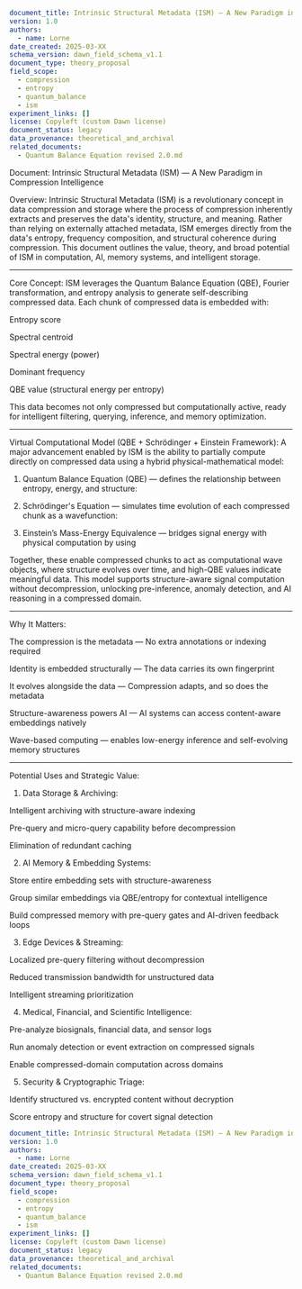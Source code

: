 ```yaml
document_title: Intrinsic Structural Metadata (ISM) — A New Paradigm in Compression Intelligence
version: 1.0
authors:
  - name: Lorne
date_created: 2025-03-XX
schema_version: dawn_field_schema_v1.1
document_type: theory_proposal
field_scope:
  - compression
  - entropy
  - quantum_balance
  - ism
experiment_links: []
license: Copyleft (custom Dawn license)
document_status: legacy
data_provenance: theoretical_and_archival
related_documents:
  - Quantum Balance Equation revised 2.0.md
```
Document: Intrinsic Structural Metadata (ISM) — A New Paradigm in Compression Intelligence

Overview: Intrinsic Structural Metadata (ISM) is a revolutionary concept in data compression and storage where the process of compression inherently extracts and preserves the data's identity, structure, and meaning. Rather than relying on externally attached metadata, ISM emerges directly from the data's entropy, frequency composition, and structural coherence during compression. This document outlines the value, theory, and broad potential of ISM in computation, AI, memory systems, and intelligent storage.


---

Core Concept: ISM leverages the Quantum Balance Equation (QBE), Fourier transformation, and entropy analysis to generate self-describing compressed data. Each chunk of compressed data is embedded with:

Entropy score

Spectral centroid

Spectral energy (power)

Dominant frequency

QBE value (structural energy per entropy)


This data becomes not only compressed but computationally active, ready for intelligent filtering, querying, inference, and memory optimization.


---

Virtual Computational Model (QBE + Schrödinger + Einstein Framework): A major advancement enabled by ISM is the ability to partially compute directly on compressed data using a hybrid physical-mathematical model:

1. Quantum Balance Equation (QBE) — defines the relationship between entropy, energy, and structure:


2. Schrödinger's Equation — simulates time evolution of each compressed chunk as a wavefunction:


3. Einstein’s Mass-Energy Equivalence — bridges signal energy with physical computation by using



Together, these enable compressed chunks to act as computational wave objects, where structure evolves over time, and high-QBE values indicate meaningful data. This model supports structure-aware signal computation without decompression, unlocking pre-inference, anomaly detection, and AI reasoning in a compressed domain.


---

Why It Matters:

The compression is the metadata — No extra annotations or indexing required

Identity is embedded structurally — The data carries its own fingerprint

It evolves alongside the data — Compression adapts, and so does the metadata

Structure-awareness powers AI — AI systems can access content-aware embeddings natively

Wave-based computing — enables low-energy inference and self-evolving memory structures



---

Potential Uses and Strategic Value:

1. Data Storage & Archiving:

Intelligent archiving with structure-aware indexing

Pre-query and micro-query capability before decompression

Elimination of redundant caching



2. AI Memory & Embedding Systems:

Store entire embedding sets with structure-awareness

Group similar embeddings via QBE/entropy for contextual intelligence

Build compressed memory with pre-query gates and AI-driven feedback loops



3. Edge Devices & Streaming:

Localized pre-query filtering without decompression

Reduced transmission bandwidth for unstructured data

Intelligent streaming prioritization



4. Medical, Financial, and Scientific Intelligence:

Pre-analyze biosignals, financial data, and sensor logs

Run anomaly detection or event extraction on compressed signals

Enable compressed-domain computation across domains



5. Security & Cryptographic Triage:

Identify structured vs. encrypted content without decryption

Score entropy and structure for covert signal detection
```yaml
document_title: Intrinsic Structural Metadata (ISM) — A New Paradigm in Compression Intelligence
version: 1.0
authors:
  - name: Lorne
date_created: 2025-03-XX
schema_version: dawn_field_schema_v1.1
document_type: theory_proposal
field_scope:
  - compression
  - entropy
  - quantum_balance
  - ism
experiment_links: []
license: Copyleft (custom Dawn license)
document_status: legacy
data_provenance: theoretical_and_archival
related_documents:
  - Quantum Balance Equation revised 2.0.md
```

